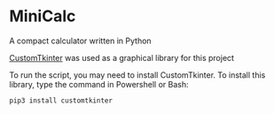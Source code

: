 # MiniCalc
A compact calculator written in Python

[CustomTkinter](https://github.com/TomSchimansky/CustomTkinter) was used as a graphical library for this project

To run the script, you may need to install CustomTkinter. To install this library, type the command in Powershell or Bash:

`pip3 install customtkinter`
